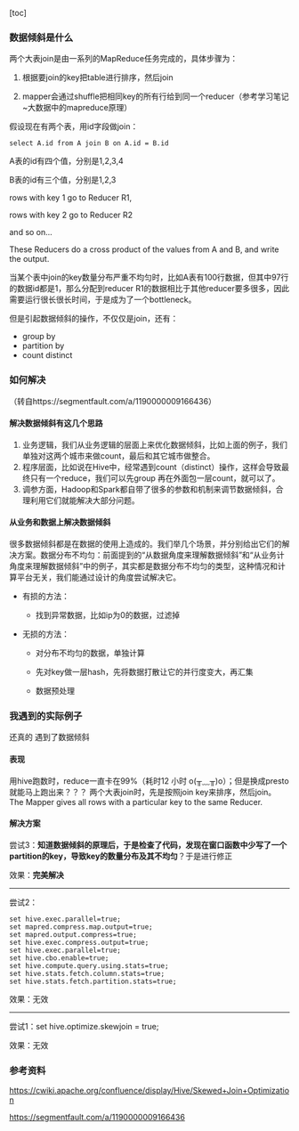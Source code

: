 [toc]

### 数据倾斜是什么

两个大表join是由一系列的MapReduce任务完成的，具体步骤为：

1. 根据要join的key把table进行排序，然后join

2. mapper会通过shuffle把相同key的所有行给到同一个reducer（参考学习笔记~大数据中的mapreduce原理）

   

假设现在有两个表，用id字段做join：

`select A.id from A join B on A.id = B.id`

A表的id有四个值，分别是1,2,3,4

B表的id有三个值，分别是1,2,3

rows with key 1 go to Reducer R1, 

rows with key 2 go to Reducer R2 

and so on...

These Reducers do a cross product of the values from A and B, and write the output. 

当某个表中join的key数量分布严重不均匀时，比如A表有100行数据，但其中97行的数据id都是1，那么分配到reducer R1的数据相比于其他reducer要多很多，因此需要运行很长很长时间，于是成为了一个bottleneck。

但是引起数据倾斜的操作，不仅仅是join，还有：

- group by
- partition by
- count distinct

### 如何解决

（转自https://segmentfault.com/a/1190000009166436）

#### 解决数据倾斜有这几个思路

1. 业务逻辑，我们从业务逻辑的层面上来优化数据倾斜，比如上面的例子，我们单独对这两个城市来做count，最后和其它城市做整合。
2. 程序层面，比如说在Hive中，经常遇到count（distinct）操作，这样会导致最终只有一个reduce，我们可以先group 再在外面包一层count，就可以了。
3. 调参方面，Hadoop和Spark都自带了很多的参数和机制来调节数据倾斜，合理利用它们就能解决大部分问题。

#### 从业务和数据上解决数据倾斜

很多数据倾斜都是在数据的使用上造成的。我们举几个场景，并分别给出它们的解决方案。数据分布不均匀：前面提到的“从数据角度来理解数据倾斜”和“从业务计角度来理解数据倾斜”中的例子，其实都是数据分布不均匀的类型，这种情况和计算平台无关，我们能通过设计的角度尝试解决它。

- 有损的方法：

  - 找到异常数据，比如ip为0的数据，过滤掉

- 无损的方法：

  - 对分布不均匀的数据，单独计算

  - 先对key做一层hash，先将数据打散让它的并行度变大，再汇集

  - 数据预处理

    

### 我遇到的实际例子

还真的 遇到了数据倾斜

#### 表现
用hive跑数时，reduce一直卡在99%（耗时12 小时 o(╥﹏╥)o）；但是换成presto就能马上跑出来？？？
两个大表join时，先是按照join key来排序，然后join。 The Mapper gives all rows with a particular key to the same Reducer.

#### 解决方案

尝试3：**知道数据倾斜的原理后，于是检查了代码，发现在窗口函数中少写了一个partition的key，导致key的数量分布及其不均匀**？于是进行修正

效果：**完美解决**

--------------------

尝试2：

```
set hive.exec.parallel=true;
set mapred.compress.map.output=true;
set mapred.output.compress=true;
set hive.exec.compress.output=true;
set hive.exec.parallel=true;
set hive.cbo.enable=true;
set hive.compute.query.using.stats=true;
set hive.stats.fetch.column.stats=true;
set hive.stats.fetch.partition.stats=true;
```

效果：无效

---------------------

尝试1：set hive.optimize.skewjoin = true;

效果：无效



### 参考资料

https://cwiki.apache.org/confluence/display/Hive/Skewed+Join+Optimization

https://segmentfault.com/a/1190000009166436
